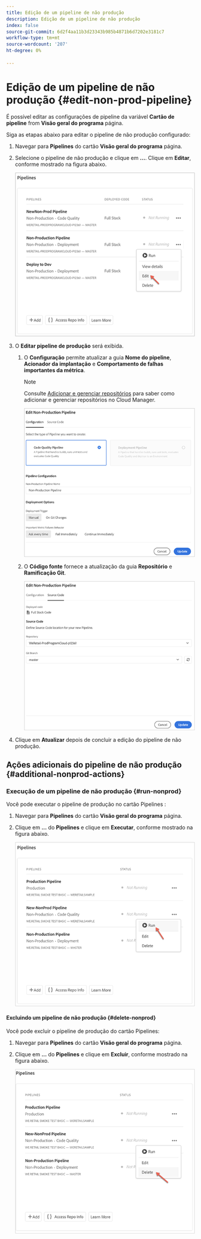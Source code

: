 ```yaml
---
title: Edição de um pipeline de não produção
description: Edição de um pipeline de não produção
index: false
source-git-commit: 6d2f4aa11b3d23343b985b4871b6d7202e3181c7
workflow-type: tm+mt
source-wordcount: '207'
ht-degree: 0%

---
```



# Edição de um pipeline de não produção {#edit-non-prod-pipeline}

É possível editar as configurações de pipeline da variável **Cartão de pipeline** from **Visão geral do programa** página.

Siga as etapas abaixo para editar o pipeline de não produção configurado:

1. Navegar para **Pipelines** do cartão **Visão geral do programa** página.

1. Selecione o pipeline de não produção e clique em **...**. Clique em **Editar**, conforme mostrado na figura abaixo.

   ![](/help/implementing/cloud-manager/assets/configure-pipeline/nonprod-pipeline-edit1.png)

1. O **Editar pipeline de produção** será exibida.

   1. O **Configuração** permite atualizar a guia **Nome do pipeline**, **Acionador da implantação** e **Comportamento de falhas importantes da métrica**.

      >[!NOTE]
      >Consulte [Adicionar e gerenciar repositórios](/help/implementing/cloud-manager/managing-code/cloud-manager-repositories.md) para saber como adicionar e gerenciar repositórios no Cloud Manager.

      ![](/help/implementing/cloud-manager/assets/configure-pipeline/nonprod-pipeline-edit2.png)


   1. O **Código fonte** fornece a atualização da guia **Repositório** e **Ramificação Git**.

      ![](/help/implementing/cloud-manager/assets/configure-pipeline/nonprod-pipeline-edit3.png)

1. Clique em **Atualizar** depois de concluir a edição do pipeline de não produção.

## Ações adicionais do pipeline de não produção {#additional-nonprod-actions}

### Execução de um pipeline de não produção {#run-nonprod}

Você pode executar o pipeline de produção no cartão Pipelines :

1. Navegar para **Pipelines** do cartão **Visão geral do programa** página.

1. Clique em **...** do **Pipelines** e clique em **Executar**, conforme mostrado na figura abaixo.

   ![](/help/implementing/cloud-manager/assets/configure-pipeline/nonprod-run1.png)

#### Excluindo um pipeline de não produção {#delete-nonprod}

Você pode excluir o pipeline de produção do cartão Pipelines:

1. Navegar para **Pipelines** do cartão **Visão geral do programa** página.

1. Clique em **...** do **Pipelines** e clique em **Excluir**, conforme mostrado na figura abaixo.

   ![](/help/implementing/cloud-manager/assets/configure-pipeline/nonprod-delete.png)
